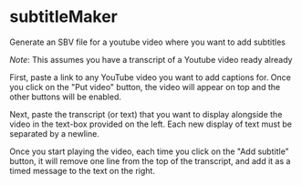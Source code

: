 subtitleMaker
=============

Generate an SBV file for a youtube video where you want to add subtitles

*Note*: This assumes you have a transcript of a Youtube video ready already

First, paste a link to any YouTube video you want to add captions for. 
Once you click on the "Put video" button, the video will appear on top 
and the other buttons will be enabled.

Next, paste the transcript (or text) that you want to display alongside
the video in the text-box provided on the left. Each new display of text
must be separated by a newline.

Once you start playing the video, each time you click on the "Add subtitle"
button, it will remove one line from the top of the transcript, and add it
as a timed message to the text on the right.
